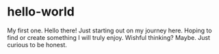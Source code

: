 # hello-world
My first one.
Hello there!
Just starting out on my journey here. 
Hoping to find or create something I will truly enjoy.
Wishful thinking? Maybe. 
Just curious to be honest.
